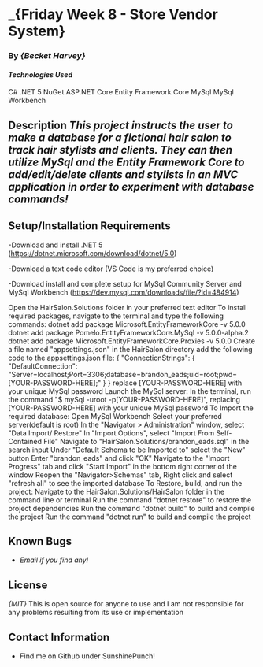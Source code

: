 # _{Friday Week 8 - Store Vendor System}

### By _{Becket Harvey}_


#### _Technologies Used_
C#
.NET 5
NuGet
ASP.NET Core
Entity Framework Core
MySql
MySql Workbench

## Description _This project instructs the user to make a database for a fictional hair salon to track hair stylists and clients. They can then utilize MySql and the Entity Framework Core to add/edit/delete clients and stylists in an MVC application in order to experiment with database commands!_



## Setup/Installation Requirements
-Download and install .NET 5 (https://dotnet.microsoft.com/download/dotnet/5.0)

-Download a text code editor (VS Code is my preferred choice)

-Download install and complete setup for MySql Community Server and MySql Workbench
(https://dev.mysql.com/downloads/file/?id=484914)

Open the HairSalon.Solutions folder in your preferred text editor
To install required packages, navigate to the terminal and type the following commands:
dotnet add package Microsoft.EntityFrameworkCore -v 5.0.0
dotnet add package Pomelo.EntityFrameworkCore.MySql -v 5.0.0-alpha.2
dotnet add package Microsoft.EntityFrameworkCore.Proxies -v 5.0.0
Create a file named "appsettings.json" in the HairSalon directory
add the following code to the appsettings.json file:
{
  "ConnectionStrings": {
      "DefaultConnection": "Server=localhost;Port=3306;database=brandon_eads;uid=root;pwd=[YOUR-PASSWORD-HERE];"
  }
}
replace [YOUR-PASSWORD-HERE] with your unique MySql password
Launch the MySql server:
In the terminal, run the command "$ mySql -uroot -p[YOUR-PASSWORD-HERE]", replacing [YOUR-PASSWORD-HERE] with your unique MySql password
To Import the required database:
Open MySql Workbench
Select your preferred server(default is root)
In the "Navigator > Administration" window, select "Data Import/ Restore"
In "Import Options", select "Import From Self-Contained File"
Navigate to "HairSalon.Solutions/brandon_eads.sql" in the search input
Under "Default Schema to be Imported to" select the "New" button
Enter "brandon_eads" and click "OK"
Navigate to the "Import Progress" tab and click "Start Import" in the bottom right corner of the window
Reopen the "Navigator>Schemas" tab, Right click and select "refresh all" to see the imported database
To Restore, build, and run the project:
Navigate to the HairSalon.Solutions/HairSalon folder in the command line or terminal
Run the command "dotnet restore" to restore the project dependencies
Run the command "dotnet build" to build and compile the project
Run the command "dotnet run" to build and compile the project


## Known Bugs
* _Email if you find any!_

## License
_{MIT}_ This is open source for anyone to use and I am not responsible for any problems resulting from its use or implementation

## Contact Information
* Find me on Github under SunshinePunch!